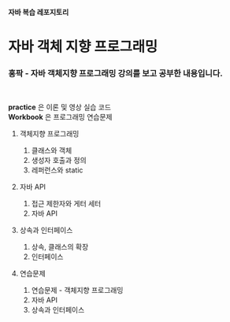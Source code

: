 #### 자바 복습 레포지토리
# 자바 객체 지향 프로그래밍  
 ### 홍팍 - 자바 객체지향 프로그래밍 강의를 보고 공부한 내용입니다.  
<br/>

**practice** 은 이론 및 영상 실습 코드  
**Workbook** 은 프로그래밍 연습문제 
 
1. 객체지향 프로그래밍
    1. 클래스와 객체
    2. 생성자 호출과 정의
    3. 레퍼런스와 static

2. 자바 API
    1. 접근 제한자와 게터 세터
    2. 자바 API

3. 상속과 인터페이스
    1. 상속, 클래스의 확장
    2. 인터페이스

4. 연습문제
    1. 연습문제 - 객체지향 프로그래밍
    2. 자바 API
    3. 상속과 인터페이스
 
